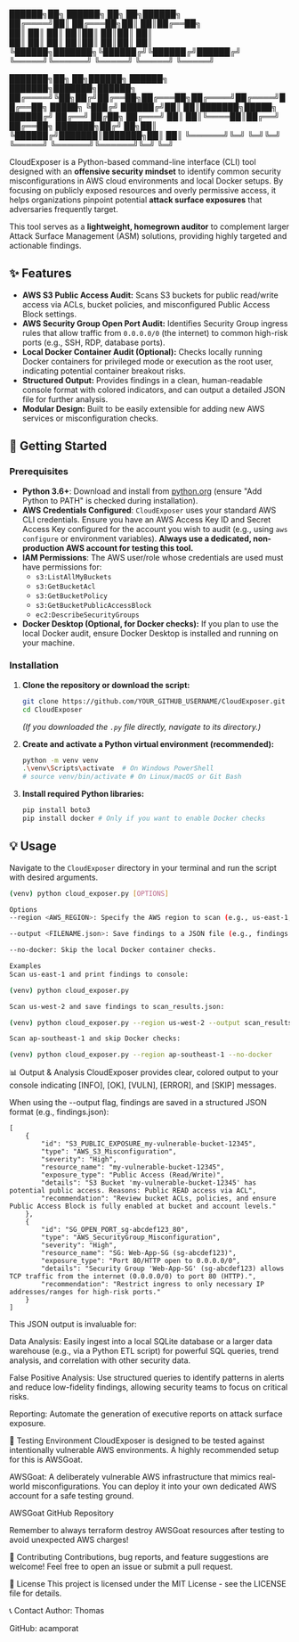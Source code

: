   ██████╗██╗      ██████╗ ██╗   ██╗██████╗                
██╔════╝██║     ██╔═══██╗██║   ██║██╔══██╗               
██║     ██║     ██║   ██║██║   ██║██║  ██║               
██║     ██║     ██║   ██║██║   ██║██║  ██║               
╚██████╗███████╗╚██████╔╝╚██████╔╝██████╔╝               
 ╚═════╝╚══════╝ ╚═════╝  ╚═════╝ ╚═════╝                
                                                         
███████╗██╗  ██╗██████╗  ██████╗ ███████╗███████╗██████╗ 
██╔════╝╚██╗██╔╝██╔══██╗██╔═══██╗██╔════╝██╔════╝██╔══██╗
█████╗   ╚███╔╝ ██████╔╝██║   ██║███████╗█████╗  ██████╔╝
██╔══╝   ██╔██╗ ██╔═══╝ ██║   ██║╚════██║██╔══╝  ██╔══██╗
███████╗██╔╝ ██╗██║     ╚██████╔╝███████║███████╗██║  ██║
╚══════╝╚═╝  ╚═╝╚═╝      ╚═════╝ ╚══════╝╚══════╝╚═╝  ╚═╝
                                                                
CloudExposer is a Python-based command-line interface (CLI) tool designed with an **offensive security mindset** to identify common security misconfigurations in AWS cloud environments and local Docker setups. By focusing on publicly exposed resources and overly permissive access, it helps organizations pinpoint potential **attack surface exposures** that adversaries frequently target.

This tool serves as a **lightweight, homegrown auditor** to complement larger Attack Surface Management (ASM) solutions, providing highly targeted and actionable findings.

## ✨ Features

* **AWS S3 Public Access Audit:** Scans S3 buckets for public read/write access via ACLs, bucket policies, and misconfigured Public Access Block settings.
* **AWS Security Group Open Port Audit:** Identifies Security Group ingress rules that allow traffic from `0.0.0.0/0` (the internet) to common high-risk ports (e.g., SSH, RDP, database ports).
* **Local Docker Container Audit (Optional):** Checks locally running Docker containers for privileged mode or execution as the root user, indicating potential container breakout risks.
* **Structured Output:** Provides findings in a clean, human-readable console format with colored indicators, and can output a detailed JSON file for further analysis.
* **Modular Design:** Built to be easily extensible for adding new AWS services or misconfiguration checks.

## 🚀 Getting Started

### Prerequisites

* **Python 3.6+**: Download and install from [python.org](https://www.python.org/downloads/windows/) (ensure "Add Python to PATH" is checked during installation).
* **AWS Credentials Configured**: `CloudExposer` uses your standard AWS CLI credentials. Ensure you have an AWS Access Key ID and Secret Access Key configured for the account you wish to audit (e.g., using `aws configure` or environment variables). **Always use a dedicated, non-production AWS account for testing this tool.**
* **IAM Permissions**: The AWS user/role whose credentials are used must have permissions for:
    * `s3:ListAllMyBuckets`
    * `s3:GetBucketAcl`
    * `s3:GetBucketPolicy`
    * `s3:GetBucketPublicAccessBlock`
    * `ec2:DescribeSecurityGroups`
* **Docker Desktop (Optional, for Docker checks):** If you plan to use the local Docker audit, ensure Docker Desktop is installed and running on your machine.

### Installation

1.  **Clone the repository or download the script:**
    ```bash
    git clone https://github.com/YOUR_GITHUB_USERNAME/CloudExposer.git
    cd CloudExposer
    ```
    *(If you downloaded the `.py` file directly, navigate to its directory.)*

2.  **Create and activate a Python virtual environment (recommended):**
    ```bash
    python -m venv venv
    .\venv\Scripts\activate  # On Windows PowerShell
    # source venv/bin/activate # On Linux/macOS or Git Bash
    ```

3.  **Install required Python libraries:**
    ```bash
    pip install boto3
    pip install docker # Only if you want to enable Docker checks
    ```

## 💡 Usage

Navigate to the `CloudExposer` directory in your terminal and run the script with desired arguments.

```bash
(venv) python cloud_exposer.py [OPTIONS]

Options
--region <AWS_REGION>: Specify the AWS region to scan (e.g., us-east-1, eu-central-1). Default: us-east-1

--output <FILENAME.json>: Save findings to a JSON file (e.g., findings.json).

--no-docker: Skip the local Docker container checks.

Examples
Scan us-east-1 and print findings to console:

(venv) python cloud_exposer.py

Scan us-west-2 and save findings to scan_results.json:

(venv) python cloud_exposer.py --region us-west-2 --output scan_results.json

Scan ap-southeast-1 and skip Docker checks:

(venv) python cloud_exposer.py --region ap-southeast-1 --no-docker
```

📊 Output & Analysis
CloudExposer provides clear, colored output to your console indicating [INFO], [OK], [VULN], [ERROR], and [SKIP] messages.

When using the --output flag, findings are saved in a structured JSON format (e.g., findings.json):
```
[
    {
        "id": "S3_PUBLIC_EXPOSURE_my-vulnerable-bucket-12345",
        "type": "AWS_S3_Misconfiguration",
        "severity": "High",
        "resource_name": "my-vulnerable-bucket-12345",
        "exposure_type": "Public Access (Read/Write)",
        "details": "S3 Bucket 'my-vulnerable-bucket-12345' has potential public access. Reasons: Public READ access via ACL",
        "recommendation": "Review bucket ACLs, policies, and ensure Public Access Block is fully enabled at bucket and account levels."
    },
    {
        "id": "SG_OPEN_PORT_sg-abcdef123_80",
        "type": "AWS_SecurityGroup_Misconfiguration",
        "severity": "High",
        "resource_name": "SG: Web-App-SG (sg-abcdef123)",
        "exposure_type": "Port 80/HTTP open to 0.0.0.0/0",
        "details": "Security Group 'Web-App-SG' (sg-abcdef123) allows TCP traffic from the internet (0.0.0.0/0) to port 80 (HTTP).",
        "recommendation": "Restrict ingress to only necessary IP addresses/ranges for high-risk ports."
    }
]
```
This JSON output is invaluable for:

Data Analysis: Easily ingest into a local SQLite database or a larger data warehouse (e.g., via a Python ETL script) for powerful SQL queries, trend analysis, and correlation with other security data.

False Positive Analysis: Use structured queries to identify patterns in alerts and reduce low-fidelity findings, allowing security teams to focus on critical risks.

Reporting: Automate the generation of executive reports on attack surface exposure.

🧪 Testing Environment
CloudExposer is designed to be tested against intentionally vulnerable AWS environments. A highly recommended setup for this is AWSGoat.

AWSGoat: A deliberately vulnerable AWS infrastructure that mimics real-world misconfigurations. You can deploy it into your own dedicated AWS account for a safe testing ground.

AWSGoat GitHub Repository

Remember to always terraform destroy AWSGoat resources after testing to avoid unexpected AWS charges!

🤝 Contributing
Contributions, bug reports, and feature suggestions are welcome! Feel free to open an issue or submit a pull request.

📄 License
This project is licensed under the MIT License - see the LICENSE file for details.

📞 Contact
Author: Thomas

GitHub: acamporat
